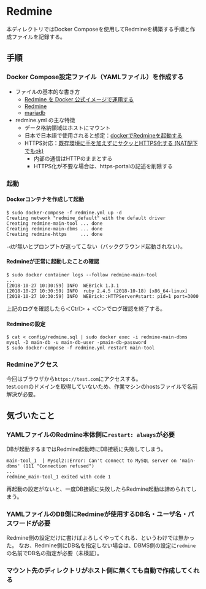 # Redmine
本ディレクトリではDocker Composeを使用してRedmineを構築する手順と作成ファイルを記録する。  

## 手順
### Docker Compose設定ファイル（YAMLファイル）を作成する
- ファイルの基本的な書き方
  - [Redmine を Docker 公式イメージで運用する](https://qiita.com/bezeklik/items/b5c39136a8db23e2e81c)
  - [Redmine](https://hub.docker.com/_/redmine/)
  - [mariadb](https://hub.docker.com/_/mariadb/)
- redmine.yml の主な特徴
  - データ格納領域はホストにマウント
  - 日本で日本語で使用されると想定：[dockerでRedmineを起動する](https://qiita.com/kazuy/items/1a4c0f718c59479e2aa5)
  - HTTPS対応：[既存環境に手を加えずにサクッとHTTPS化する (NAT配下でもok)](https://amaya382.hatenablog.jp/entry/2017/04/02/002746)
    - 内部の通信はHTTPのままとする
    - HTTPS化が不要な場合は、https-portalの記述を削除する

### 起動
#### Dockerコンテナを作成して起動
```
$ sudo docker-compose -f redmine.yml up -d
Creating network "redmine_default" with the default driver
Creating redmine-main-tool ... done
Creating redmine-main-dbms ... done
Creating redmine-https     ... done
```

`-d`が無いとプロンプトが返ってこない（バックグラウンド起動されない）。  

#### Redmineが正常に起動したことの確認
```
$ sudo docker container logs --follow redmine-main-tool
...
[2018-10-27 10:30:59] INFO  WEBrick 1.3.1
[2018-10-27 10:30:59] INFO  ruby 2.4.5 (2018-10-18) [x86_64-linux]
[2018-10-27 10:30:59] INFO  WEBrick::HTTPServer#start: pid=1 port=3000
```

上記のログを確認したら＜Ctrl＞ + ＜C＞でログ確認を終了する。

#### Redmineの設定
```
$ cat < config/redmine.sql | sudo docker exec -i redmine-main-dbms mysql -D main-db -u main-db-user -pmain-db-password
$ sudo docker-compose -f redmine.yml restart main-tool
```

### Redmineアクセス
今回はブラウザから`https://test.com`にアクセスする。  
test.comのドメインを取得していないため、作業マシンのhostsファイルで名前解決が必要。  

## 気づいたこと
### YAMLファイルのRedmine本体側に`restart: always`が必要
DBが起動するまではRedmine起動時にDB接続に失敗してしまう。 
```
main-tool_1  | Mysql2::Error: Can't connect to MySQL server on 'main-dbms' (111 "Connection refused")
...
redmine_main-tool_1 exited with code 1
```
再起動の設定がないと、一度DB接続に失敗したらRedmine起動は諦められてしまう。

### YAMLファイルのDB側にRedmineが使用するDB名・ユーザ名・パスワードが必要
Redmine側の設定だけに書けばよろしくやってくれる、というわけでは無かった。 
なお、Redmine側にDB名を指定しない場合は、DBMS側の設定に`redmine`の名前でDB名の指定が必要（未検証）。  

### マウント先のディレクトリがホスト側に無くても自動で作成してくれる
